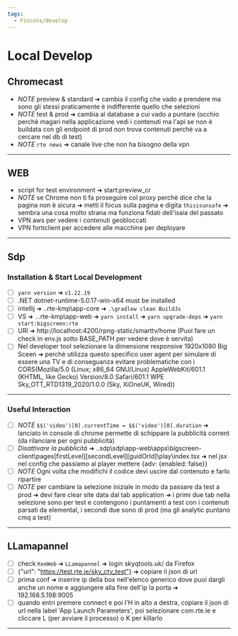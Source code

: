 ```yaml
---
tags:
  - Fincons/develop
---
```


# Local Develop

## Chromecast

- _NOTE_ preview & standard ➜ cambia il config che vado a prendere ma sono gli stessi praticamente è indifferente quello che selezioni
- _NOTE_ test & prod ➜ cambia al database a cui vado a puntare (occhio perchè magari nella applicazione vedi i contenuti ma l'api se non è buildata con gli endpoint di prod non trova contenuti perchè va a cercare nel db di test)
- _NOTE_ `rte news` ➜ canale live che non ha bisogno della vpn

---

## WEB

- script for test environment ➜ start:preview_cr
- _NOTE_ se Chrome non ti fa proseguire col proxy perchè dice che la pagina non è sicura ➜ metti il focus sulla pagina e digita `thisisunsafe` ➜ sembra una cosa molto strana ma funziona fidati dell'isaia del passato
- VPN aws per vedere i contenuti geobloccati
- VPN forticlient per accedere alle macchine per deployare

---

## Sdp

### Installation & Start Local Development

- [ ] `yarn version` ➜ `v1.22.19`
- [ ] .NET dotnet-runtime-5.0.17-win-x64 must be installed
- [ ] intellij ➜ ..rte-kmp\app-core ➜ `.\gradlew clean BuildJs`
- [ ] VS ➜ ...rte-kmp\app-web ➜ `yarn install` ➜ `yarn upgrade-deps` ➜ `yarn start:bigscreen:rte`
- [ ] URl ➜ http://localhost:4200/rpng-static/smarttv/home (Puoi fare un check in env.js sotto BASE_PATH per vedere dove è servita)
- [ ] Nel developer tool selezionare la dimensione responsive 1920x1080 Big Sceen ➜ perchè utilizza questo specifico user agent per simulare di essere una TV e di conseguanza evitare problematiche con i CORS(Mozilla/5.0 (Linux; x86_64 GNU/Linux) AppleWebKit/601.1 (KHTML, like Gecko) Version/8.0 Safari/601.1 WPE Sky_OTT_RTD1319_2020/1.0.0 (Sky, XiOneUK, Wired))

---

### Useful Interaction

- [ ] _NOTE_ `$$('video')[0].currentTime = $$('video')[0].duration` ➜ lanciato in console di chrome permette di schippare la pubblicità corrent (da rilanciare per ogni pubblicità)
- [ ] _Disattivare la pubblicità_ ➜ ..sdp\sdp\app-web\apps\bigscreen-client\pages\[firstLevel]\[secondLevel]\[guidOrId]\play\index.tsx ➜ nel jsx nel config che passiamo al player mettere {adv: {enabled: false}}
- [ ] _NOTE_ Ogni volta che modifichi il codice devi uscire dal contenuto e farlo ripartire
- [ ] _NOTE_ per cambiare la selezione iniziale in modo da passare da test a prod ➜ devi fare clear site data dal tab application ➜ i primi due tab nella selezione sono per test e contengono i puntamenti a test con i contenuti parsati da elemental, i secondi due sono di prod (ma gli analytic puntano cmq a test)

---

## LLamapannel

- [ ] check `KeeWeb` ➜ `LLamapannel` ➜ login skyqtools.uk/ da Firefox
- [ ] {"url": "https://test.rte.ie/sky_ctv_test"} ➜ copiare il json di url
- [ ] prima conf ➜ inserire ip della box nell'elenco generico dove puoi dargli anche un nome e aggiungere alla fine dell'ip la porta ➜ 192.168.5.198:9005
- [ ] quando entri premere connect e poi l'H in alto a destra, copiare il json di url nella label 'App Launch Parameters', poi selezionare com.rte.ie e cliccare L (per avviare il processo) o K per killarlo

---
